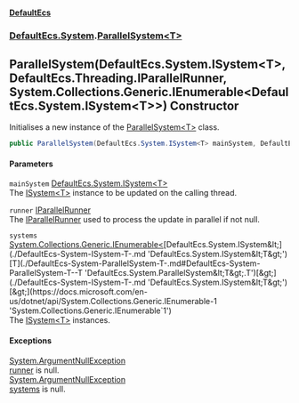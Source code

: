 #### [DefaultEcs](./index.md 'index')
### [DefaultEcs.System](./DefaultEcs-System.md 'DefaultEcs.System').[ParallelSystem&lt;T&gt;](./DefaultEcs-System-ParallelSystem-T-.md 'DefaultEcs.System.ParallelSystem&lt;T&gt;')
## ParallelSystem(DefaultEcs.System.ISystem&lt;T&gt;, DefaultEcs.Threading.IParallelRunner, System.Collections.Generic.IEnumerable&lt;DefaultEcs.System.ISystem&lt;T&gt;&gt;) Constructor
Initialises a new instance of the [ParallelSystem&lt;T&gt;](./DefaultEcs-System-ParallelSystem-T-.md 'DefaultEcs.System.ParallelSystem&lt;T&gt;') class.  
```C#
public ParallelSystem(DefaultEcs.System.ISystem<T> mainSystem, DefaultEcs.Threading.IParallelRunner runner, System.Collections.Generic.IEnumerable<DefaultEcs.System.ISystem<T>> systems);
```
#### Parameters
<a name='DefaultEcs-System-ParallelSystem-T--ParallelSystem(DefaultEcs-System-ISystem-T-_DefaultEcs-Threading-IParallelRunner_System-Collections-Generic-IEnumerable-DefaultEcs-System-ISystem-T--)-mainSystem'></a>
`mainSystem` [DefaultEcs.System.ISystem&lt;](./DefaultEcs-System-ISystem-T-.md 'DefaultEcs.System.ISystem&lt;T&gt;')[T](./DefaultEcs-System-ParallelSystem-T-.md#DefaultEcs-System-ParallelSystem-T--T 'DefaultEcs.System.ParallelSystem&lt;T&gt;.T')[&gt;](./DefaultEcs-System-ISystem-T-.md 'DefaultEcs.System.ISystem&lt;T&gt;')  
The [ISystem&lt;T&gt;](./DefaultEcs-System-ISystem-T-.md 'DefaultEcs.System.ISystem&lt;T&gt;') instance to be updated on the calling thread.  
  
<a name='DefaultEcs-System-ParallelSystem-T--ParallelSystem(DefaultEcs-System-ISystem-T-_DefaultEcs-Threading-IParallelRunner_System-Collections-Generic-IEnumerable-DefaultEcs-System-ISystem-T--)-runner'></a>
`runner` [IParallelRunner](./DefaultEcs-Threading-IParallelRunner.md 'DefaultEcs.Threading.IParallelRunner')  
The [IParallelRunner](./DefaultEcs-Threading-IParallelRunner.md 'DefaultEcs.Threading.IParallelRunner') used to process the update in parallel if not null.  
  
<a name='DefaultEcs-System-ParallelSystem-T--ParallelSystem(DefaultEcs-System-ISystem-T-_DefaultEcs-Threading-IParallelRunner_System-Collections-Generic-IEnumerable-DefaultEcs-System-ISystem-T--)-systems'></a>
`systems` [System.Collections.Generic.IEnumerable&lt;](https://docs.microsoft.com/en-us/dotnet/api/System.Collections.Generic.IEnumerable-1 'System.Collections.Generic.IEnumerable`1')[DefaultEcs.System.ISystem&lt;](./DefaultEcs-System-ISystem-T-.md 'DefaultEcs.System.ISystem&lt;T&gt;')[T](./DefaultEcs-System-ParallelSystem-T-.md#DefaultEcs-System-ParallelSystem-T--T 'DefaultEcs.System.ParallelSystem&lt;T&gt;.T')[&gt;](./DefaultEcs-System-ISystem-T-.md 'DefaultEcs.System.ISystem&lt;T&gt;')[&gt;](https://docs.microsoft.com/en-us/dotnet/api/System.Collections.Generic.IEnumerable-1 'System.Collections.Generic.IEnumerable`1')  
The [ISystem&lt;T&gt;](./DefaultEcs-System-ISystem-T-.md 'DefaultEcs.System.ISystem&lt;T&gt;') instances.  
  
#### Exceptions
[System.ArgumentNullException](https://docs.microsoft.com/en-us/dotnet/api/System.ArgumentNullException 'System.ArgumentNullException')  
[runner](#DefaultEcs-System-ParallelSystem-T--ParallelSystem(DefaultEcs-System-ISystem-T-_DefaultEcs-Threading-IParallelRunner_System-Collections-Generic-IEnumerable-DefaultEcs-System-ISystem-T--)-runner 'DefaultEcs.System.ParallelSystem&lt;T&gt;.ParallelSystem(DefaultEcs.System.ISystem&lt;T&gt;, DefaultEcs.Threading.IParallelRunner, System.Collections.Generic.IEnumerable&lt;DefaultEcs.System.ISystem&lt;T&gt;&gt;).runner') is null.  
[System.ArgumentNullException](https://docs.microsoft.com/en-us/dotnet/api/System.ArgumentNullException 'System.ArgumentNullException')  
[systems](#DefaultEcs-System-ParallelSystem-T--ParallelSystem(DefaultEcs-System-ISystem-T-_DefaultEcs-Threading-IParallelRunner_System-Collections-Generic-IEnumerable-DefaultEcs-System-ISystem-T--)-systems 'DefaultEcs.System.ParallelSystem&lt;T&gt;.ParallelSystem(DefaultEcs.System.ISystem&lt;T&gt;, DefaultEcs.Threading.IParallelRunner, System.Collections.Generic.IEnumerable&lt;DefaultEcs.System.ISystem&lt;T&gt;&gt;).systems') is null.  
